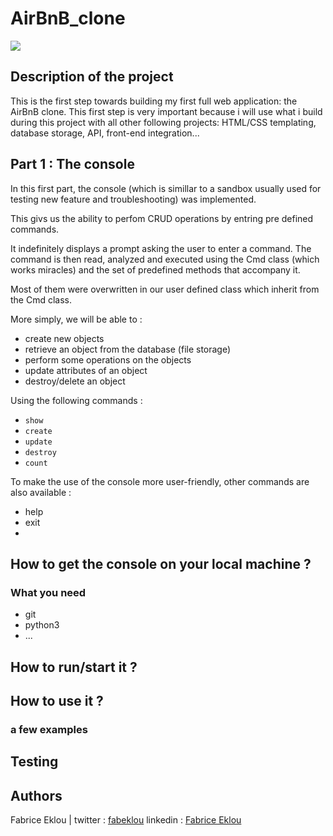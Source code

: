 # AirBnB_clone

<p>
    <img size="400" src="https://s3.amazonaws.com/alx-intranet.hbtn.io/uploads/medias/2018/6/65f4a1dd9c51265f49d0.png?X-Amz-Algorithm=AWS4-HMAC-SHA256&X-Amz-Credential=AKIARDDGGGOUSBVO6H7D%2F20231009%2Fus-east-1%2Fs3%2Faws4_request&X-Amz-Date=20231009T220501Z&X-Amz-Expires=86400&X-Amz-SignedHeaders=host&X-Amz-Signature=b3a0be62a16a00c5f41c2cc2b848d64cab514aec85ecc88ae990868f6ed97086">
</p>

## Description of the project

This is the first step towards building my first full web application: the AirBnB clone. This first step is very important because i will use what i build during this project with all other following projects: HTML/CSS templating, database storage, API, front-end integration...

## Part 1 : The console

In this first part, the console (which is simillar to a sandbox usually used for testing new feature and troubleshooting) was implemented.

This givs us the ability to perfom CRUD operations by entring pre defined commands.

It indefinitely displays a prompt asking the user to enter a command.
The command is then read, analyzed and executed using the Cmd class (which works miracles) and the set of predefined methods that accompany it.

Most of them were overwritten in our user defined class which inherit from the Cmd class.

More simply, we will be able to :

- create new objects
- retrieve an object from the database (file storage)
- perform some operations on the objects 
- update attributes of an object 
- destroy/delete an object

Using the following commands :

- `show` 
- `create`
- `update`
- `destroy`
- `count`

To make the use of the console more user-friendly, other commands are also available :

- help
- exit
- 

## How to get the console on your local machine ?

### What you need

- git
- python3 
- ...

## How to run/start it ?


## How to use it ?

### a few examples

## Testing 

## Authors

Fabrice Eklou | twitter : [fabeklou](https://www.twitter.com/fabeklou)
                linkedin : [Fabrice Eklou](https://www.linkedin.com/in/fabrice-eklou-989678129/)
